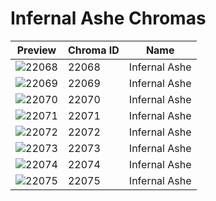 # Infernal Ashe Chromas

| Preview | Chroma ID | Name |
|---------|-----------|------|
| ![22068](https://raw.communitydragon.org/latest/plugins/rcp-be-lol-game-data/global/default/v1/champion-chroma-images/22/22068.png) | 22068 | Infernal Ashe |
| ![22069](https://raw.communitydragon.org/latest/plugins/rcp-be-lol-game-data/global/default/v1/champion-chroma-images/22/22069.png) | 22069 | Infernal Ashe |
| ![22070](https://raw.communitydragon.org/latest/plugins/rcp-be-lol-game-data/global/default/v1/champion-chroma-images/22/22070.png) | 22070 | Infernal Ashe |
| ![22071](https://raw.communitydragon.org/latest/plugins/rcp-be-lol-game-data/global/default/v1/champion-chroma-images/22/22071.png) | 22071 | Infernal Ashe |
| ![22072](https://raw.communitydragon.org/latest/plugins/rcp-be-lol-game-data/global/default/v1/champion-chroma-images/22/22072.png) | 22072 | Infernal Ashe |
| ![22073](https://raw.communitydragon.org/latest/plugins/rcp-be-lol-game-data/global/default/v1/champion-chroma-images/22/22073.png) | 22073 | Infernal Ashe |
| ![22074](https://raw.communitydragon.org/latest/plugins/rcp-be-lol-game-data/global/default/v1/champion-chroma-images/22/22074.png) | 22074 | Infernal Ashe |
| ![22075](https://raw.communitydragon.org/latest/plugins/rcp-be-lol-game-data/global/default/v1/champion-chroma-images/22/22075.png) | 22075 | Infernal Ashe |
